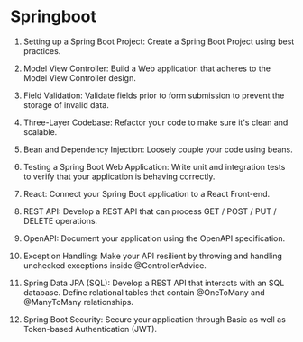 # Springboot
1. Setting up a Spring Boot Project: Create a Spring Boot Project using best practices.

2. Model View Controller: Build a Web application that adheres to the Model View Controller design.

3. Field Validation: Validate fields prior to form submission to prevent the storage of invalid data.

4. Three-Layer Codebase: Refactor your code to make sure it's clean and scalable.

5. Bean and Dependency Injection: Loosely couple your code using beans.

6. Testing a Spring Boot Web Application: Write unit and integration tests to verify that your application is behaving correctly.

7. React: Connect your Spring Boot application to a React Front-end.

8. REST API: Develop a REST API that can process GET / POST / PUT / DELETE operations.

9. OpenAPI: Document your application using the OpenAPI specification.

10. Exception Handling: Make your API resilient by throwing and handling unchecked exceptions inside @ControllerAdvice.

11. Spring Data JPA (SQL): Develop a REST API that interacts with an SQL database. Define relational tables that contain @OneToMany and @ManyToMany relationships.

12. Spring Boot Security: Secure your application through Basic as well as Token-based Authentication (JWT).